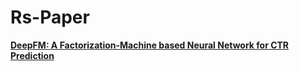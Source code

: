 # Rs-Paper

**[DeepFM: A Factorization-Machine based Neural Network for CTR Prediction](https://tpgus343.tistory.com/21)**
